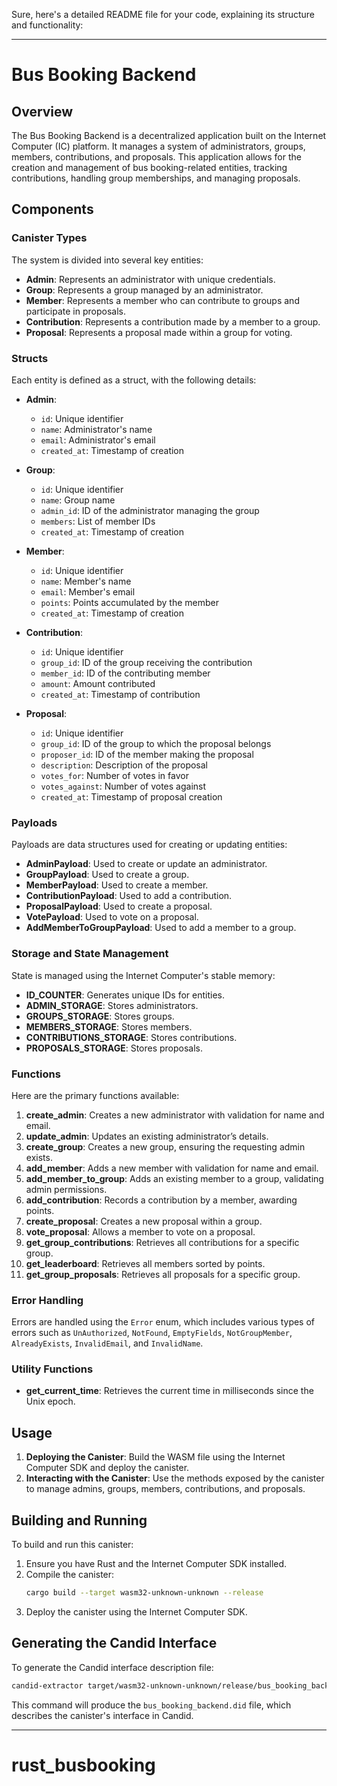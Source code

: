 Sure, here's a detailed README file for your code, explaining its structure and functionality:

---

# Bus Booking Backend

## Overview

The Bus Booking Backend is a decentralized application built on the Internet Computer (IC) platform. It manages a system of administrators, groups, members, contributions, and proposals. This application allows for the creation and management of bus booking-related entities, tracking contributions, handling group memberships, and managing proposals.

## Components

### Canister Types

The system is divided into several key entities:

- **Admin**: Represents an administrator with unique credentials.
- **Group**: Represents a group managed by an administrator.
- **Member**: Represents a member who can contribute to groups and participate in proposals.
- **Contribution**: Represents a contribution made by a member to a group.
- **Proposal**: Represents a proposal made within a group for voting.

### Structs

Each entity is defined as a struct, with the following details:

- **Admin**: 
  - `id`: Unique identifier
  - `name`: Administrator's name
  - `email`: Administrator's email
  - `created_at`: Timestamp of creation

- **Group**:
  - `id`: Unique identifier
  - `name`: Group name
  - `admin_id`: ID of the administrator managing the group
  - `members`: List of member IDs
  - `created_at`: Timestamp of creation

- **Member**:
  - `id`: Unique identifier
  - `name`: Member's name
  - `email`: Member's email
  - `points`: Points accumulated by the member
  - `created_at`: Timestamp of creation

- **Contribution**:
  - `id`: Unique identifier
  - `group_id`: ID of the group receiving the contribution
  - `member_id`: ID of the contributing member
  - `amount`: Amount contributed
  - `created_at`: Timestamp of contribution

- **Proposal**:
  - `id`: Unique identifier
  - `group_id`: ID of the group to which the proposal belongs
  - `proposer_id`: ID of the member making the proposal
  - `description`: Description of the proposal
  - `votes_for`: Number of votes in favor
  - `votes_against`: Number of votes against
  - `created_at`: Timestamp of proposal creation

### Payloads

Payloads are data structures used for creating or updating entities:

- **AdminPayload**: Used to create or update an administrator.
- **GroupPayload**: Used to create a group.
- **MemberPayload**: Used to create a member.
- **ContributionPayload**: Used to add a contribution.
- **ProposalPayload**: Used to create a proposal.
- **VotePayload**: Used to vote on a proposal.
- **AddMemberToGroupPayload**: Used to add a member to a group.

### Storage and State Management

State is managed using the Internet Computer's stable memory:

- **ID_COUNTER**: Generates unique IDs for entities.
- **ADMIN_STORAGE**: Stores administrators.
- **GROUPS_STORAGE**: Stores groups.
- **MEMBERS_STORAGE**: Stores members.
- **CONTRIBUTIONS_STORAGE**: Stores contributions.
- **PROPOSALS_STORAGE**: Stores proposals.

### Functions

Here are the primary functions available:

1. **create_admin**: Creates a new administrator with validation for name and email.
2. **update_admin**: Updates an existing administrator’s details.
3. **create_group**: Creates a new group, ensuring the requesting admin exists.
4. **add_member**: Adds a new member with validation for name and email.
5. **add_member_to_group**: Adds an existing member to a group, validating admin permissions.
6. **add_contribution**: Records a contribution by a member, awarding points.
7. **create_proposal**: Creates a new proposal within a group.
8. **vote_proposal**: Allows a member to vote on a proposal.
9. **get_group_contributions**: Retrieves all contributions for a specific group.
10. **get_leaderboard**: Retrieves all members sorted by points.
11. **get_group_proposals**: Retrieves all proposals for a specific group.

### Error Handling

Errors are handled using the `Error` enum, which includes various types of errors such as `UnAuthorized`, `NotFound`, `EmptyFields`, `NotGroupMember`, `AlreadyExists`, `InvalidEmail`, and `InvalidName`.

### Utility Functions

- **get_current_time**: Retrieves the current time in milliseconds since the Unix epoch.

## Usage

1. **Deploying the Canister**: Build the WASM file using the Internet Computer SDK and deploy the canister.
2. **Interacting with the Canister**: Use the methods exposed by the canister to manage admins, groups, members, contributions, and proposals.

## Building and Running

To build and run this canister:

1. Ensure you have Rust and the Internet Computer SDK installed.
2. Compile the canister:
   ```sh
   cargo build --target wasm32-unknown-unknown --release
   ```
3. Deploy the canister using the Internet Computer SDK.

## Generating the Candid Interface

To generate the Candid interface description file:

```sh
candid-extractor target/wasm32-unknown-unknown/release/bus_booking_backend.wasm > bus_booking_backend.did
```

This command will produce the `bus_booking_backend.did` file, which describes the canister's interface in Candid.

---

# rust_busbooking
